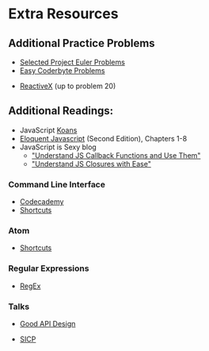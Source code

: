 # Extra Resources
## Additional Practice Problems

* [Selected Project Euler Problems](./project_euler.md)
* [Easy Coderbyte Problems](https://coderbyte.com/challenges/)
+ [ReactiveX](http://reactivex.io/learnrx/) (up to problem 20)

## Additional Readings:
* JavaScript [Koans](https://github.com/mrdavidlaing/javascript-koans)
* [Eloquent Javascript](http://eloquentjavascript.net/) (Second Edition), Chapters 1-8
* JavaScript is Sexy blog
    - ["Understand JS Callback Functions and Use Them"](http://javascriptissexy.com/understand-javascript-callback-functions-and-use-them/)
    - ["Understand JS Closures with Ease"](http://javascriptissexy.com/understand-javascript-closures-with-ease/)

### Command Line Interface
* [Codecademy](https://www.codecademy.com/learn/learn-the-command-line)
* [Shortcuts](./commandline_shortcuts.md)

### Atom
* [Shortcuts](./atom_shortcuts.md)

### Regular Expressions

* [RegEx](http://regexone.com/)

### Talks

* [Good API Design](https://www.youtube.com/watch?v=aAb7hSCtvGw)

* [SICP](https://www.youtube.com/watch?v=2Op3QLzMgSY&list=PLE18841CABEA24090)
